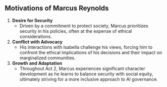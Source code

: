 ## Motivations of Marcus Reynolds
1. **Desire for Security**
   - Driven by a commitment to protect society, Marcus prioritizes security in his policies, often at the expense of ethical considerations.
2. **Conflict with Advocacy**
   - His interactions with Isabella challenge his views, forcing him to confront the ethical implications of his decisions and their impact on marginalized communities.
3. **Growth and Adaptation**
   - Throughout Act 2, Marcus experiences significant character development as he learns to balance security with social equity, ultimately striving for a more inclusive approach to AI governance.